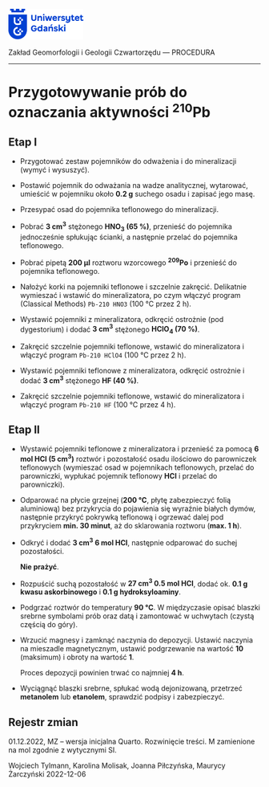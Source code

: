 
<div fig-alt="Logo: Uniwersytet Gdański" fig-align="left">

[<img src="images/log-ug_pl.png" width="150" />](https://geomorfologia.ug.edu.pl)

</div>

Zakład Geomorfologii i Geologii Czwartorzędu — PROCEDURA

------------------------------------------------------------------------

# Przygotowywanie prób do oznaczania aktywności <sup>210</sup>Pb

## Etap I

- Przygotować zestaw pojemników do odważenia i do mineralizacji (wymyć i
  wysuszyć).

- Postawić pojemnik do odważania na wadze analitycznej, wytarować,
  umieścić w pojemniku około **0.2 g** suchego osadu i zapisać jego
  masę.

- Przesypać osad do pojemnika teflonowego do mineralizacji.

- Pobrać **3 cm<sup>3</sup>** stężonego **HNO<sub>3</sub> (65 %)**,
  przenieść do pojemnika jednocześnie spłukując ścianki, a następnie
  przelać do pojemnika teflonowego.

- Pobrać pipetą **200 µl** roztworu wzorcowego <sup>**209**</sup>**Po**
  i przenieść do pojemnika teflonowego.

- Nałożyć korki na pojemniki teflonowe i szczelnie zakręcić. Delikatnie
  wymieszać i wstawić do mineralizatora, po czym włączyć program
  (Classical Methods) `Pb-210 HNO3` (100 °C przez 2 h).

- Wystawić pojemniki z mineralizatora, odkręcić ostrożnie (pod
  dygestorium) i dodać **3 cm<sup>3</sup>** stężonego **HClO<sub>4</sub>
  (70 %)**.

- Zakręcić szczelnie pojemniki teflonowe, wstawić do mineralizatora i
  włączyć program `Pb-210 HClO4` (100 °C przez 2 h).

- Wystawić pojemniki teflonowe z mineralizatora, odkręcić ostrożnie i
  dodać **3 cm<sup>3</sup>** stężonego **HF (40 %)**.

- Zakręcić szczelnie pojemniki teflonowe, wstawić do mineralizatora i
  włączyć program `Pb-210 HF` (100 °C przez 4 h).

## Etap II

- Wystawić pojemniki teflonowe z mineralizatora i przenieść za pomocą
  **6 mol HCl (5 cm<sup>3</sup>)** roztwór i pozostałość osadu ilościowo
  do parowniczek teflonowych (wymieszać osad w pojemnikach teflonowych,
  przelać do parowniczki, wypłukać pojemnik teflonowy **HCl** i przelać
  do parowniczki).

- Odparować na płycie grzejnej (**200 °C**, płytę zabezpieczyć folią
  aluminiową) bez przykrycia do pojawienia się wyraźnie białych dymów,
  następnie przykryć pokrywką teflonową i ogrzewać dalej pod przykryciem
  **min. 30 minut**, aż do sklarowania roztworu (**max. 1 h**).

- Odkryć i dodać **3 cm<sup>3</sup> 6 mol HCl**, następnie odparować do
  suchej pozostałości.

  **Nie prażyć**.

- Rozpuścić suchą pozostałość w **27 cm<sup>3</sup> 0.5 mol HCl**, dodać
  ok. **0.1 g kwasu askorbinowego** i **0.1 g hydroksyloaminy**.

- Podgrzać roztwór do temperatury **90 °C**. W międzyczasie opisać
  blaszki srebrne symbolami prób oraz datą i zamontować w uchwytach
  (czystą częścią do góry).

- Wrzucić magnesy i zamknąć naczynia do depozycji. Ustawić naczynia na
  mieszadle magnetycznym, ustawić podgrzewanie na wartość **10**
  (maksimum) i obroty na wartość **1**.

  Proces depozycji powinien trwać co najmniej **4 h**.

- Wyciągnąć blaszki srebrne, spłukać wodą dejonizowaną, przetrzeć
  **metanolem** lub **etanolem**, sprawdzić podpisy i zabezpieczyć.

## Rejestr zmian

01.12.2022, MZ – wersja inicjalna Quarto. Rozwinięcie treści. M
zamienione na mol zgodnie z wytycznymi SI.

Wojciech Tylmann, Karolina Molisak, Joanna Piłczyńska, Maurycy
Żarczyński 2022-12-06
